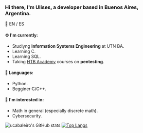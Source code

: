 ### Hi there, I'm Ulises, a developer based in Buenos Aires, Argentina.

:speech_balloon: EN / ES

#### :gear: I'm currently:
* Studiyng **Information Systems Engineering** at UTN BA.
* Learning C.
* Learning SQL.
* Taking [HTB Academy](https://academy.hackthebox.eu/) courses on **pentesting**.

#### :toolbox: Languages:
* Python.
* Begginer C/C++.

#### :eyes: I'm interested in:
* Math in general (especially discrete math).
* Cybersecurity.

![ucabaleiro's GitHub stats](https://github-readme-stats.vercel.app/api?username=ucabaleiro&show_icons=true&theme=dark&hide_rank=true&count_private=true&layout=compact)
[![Top Langs](https://github-readme-stats.vercel.app/api/top-langs/?username=ucabaleiro&layout=compact&theme=dark)](https://github.com/ucabaleiro/github-readme-stats)

